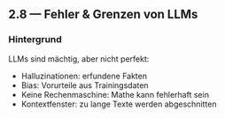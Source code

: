 ## 2.8 — Fehler & Grenzen von LLMs

### Hintergrund

LLMs sind mächtig, aber nicht perfekt:

- Halluzinationen: erfundene Fakten
- Bias: Vorurteile aus Trainingsdaten
- Keine Rechenmaschine: Mathe kann fehlerhaft sein
- Kontextfenster: zu lange Texte werden abgeschnitten
